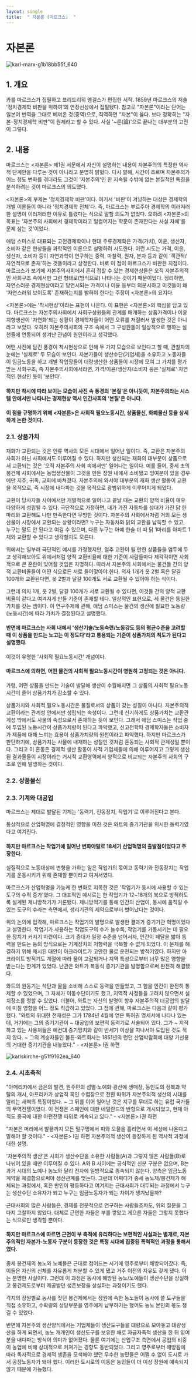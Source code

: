 ```yaml
---
layout: single
title:  " 자본론 (마르크스)  "
---
```



# 자본론


![karl-marx-g1b18bb55f_640](https://github.com/jasminherb/jasminherb.github.io/assets/133365586/231a26f7-6539-406b-ada8-6cba87dcac20)

## 1. 개요

카를 마르크스가 집필하고 프리드리히 엥겔스가 편집한 서적. 
1859년 마르크스의 저술 '정치경제학 비판을 위하여'의 연장선상에서 집필됐다. 
참고로 "자본론"이라는 단어는 일본어 번역을 그대로 베껴온 것(중역)으로, 직역하면 "자본"이 옳다. 보다 정확히는 "자본-정치경제학 비판"이 원제라고 할 수 있다. 
사실 '~론(論)'으로 끝나는 대부분의 고전이 그렇다.

## 2. 내용

마르크스는 <자본론> 제1권 서문에서 자신이 설명하는 내용이 자본주의의 특정한 역사적 단계만을 다루는 것이 아니라고 분명히 밝혔다. 
다시 말해, 시간이 흐르며 자본주의가 어느 정도 변화를 겪더라도 그것이 '자본주의'인 한 지속될 수밖에 없는 본질적인 특징을 분석하려는 것이 마르크스의 의도였다.

<자본론>의 부제는 '정치경제학 비판'이다. 
여기서 '비판'이 겨냥하는 대상은 경제학의 개별 이론들이 아니라 '정치경제학 전체'다. 
즉, 마르크스는 부르주아 경제학의 이러저러한 설명이 이러저러한 이유로 틀렸다는 식으로 말할 의도가 없었다. 
오히려 <자본론>의 목표는 '자본주의 사회에서 경제학이라고 일컬어지는 학문이 존재한다는 사실 자체'를 문제 삼는 것'이었다.

애덤 스미스로 대표되는 고전경제학이나 현대 주류경제학은 가격(가치), 이윤, 생산자, 소비자 같은 현상들을 과학적인 이론으로 설명하려 시도한다. 
이런 시도는 가격, 이윤, 생산자, 소비자 등이 자연과학이 연구하는 중력, 마찰력, 원자, 분자 등과 같이 '객관적/자연적으로 존재'하는 것들이라고 상정한다. 
바로 이 점이 마르크스가 비판한 지점이다. 
마르크스가 보기에 자본주의사회에서 흔히 접할 수 있는 경제현상들은 오직 자본주의적인 사회구조 속에서만 그런 형태로(방식으로) 나타나는 것이기 때문이었다. 
정리하면, 자연스러운 경제현상이라고 당연시되는 가격이나 이윤 등부터 의문시하고 이것들이 왜 '자연스러워 보이도록' 존재하는지를 밝혀야 한다는 주장이 <자본론>의 요지다.

<자본론>에는 '착시현상'이라는 표현이 나온다. 
이 표현은 <자본론>의 핵심을 담고 있다. 
마르크스는 자본주의사회에서 사회구성원들의 관계를 매개하는 상품가격이나 이윤지향생산이 '자연화'되는 상황이 경제학자들이 어떤 오류를 저질러서 발생한 것은 아니라고 보았다. 
오히려 자본주의사회의 구조 속에서 그 구성원들이 일상적으로 행하는 실천들에 연동되어 생겨난 관념이 원인이라고 생각했다.

어떤 사진에 담긴 풍경이 착시현상으로 인해 두 가지 모습으로 보인다고 할 때, 관찰자의 눈에는 '실제로' 두 모습이 보인다. 
자본가들이 생산수단(기업체)을 소유하고 노동자들이 임금노동을 하고 개별 작업장들이 대량생산한 상품들이 시장에 모여 그 가치를 평가받는 사회구조, 즉 자본주의사회에서라면, 
가격/이윤/생산자/소비자 등은 '실제로' 자연적인 현상인 듯이 '보인다'. 
#### 하지만 착시에 따라 보이는 모습이 사진 속 풍경의 '본질'은 아니듯이, 자본주의라는 시스템 안에서만 나타나는 경제현상 역시 인간사회의 '본질'은 아니다. 
#### 이 점을 규명하기 위해 <자본론>은 사회적 필요노동시간, 상품물신, 화폐물신 등을 상세하게 논한 것이다.

### 2.1. 상품가치

재화가 교환되는 것은 인류 역사의 모든 시대에서 일어난 일이다. 
즉, 교환은 자본주의 사회가 아닌 사회에서도 이루어질 수 있다. 하지만 생산되는 재화의 대부분이 상품으로서 교환되는 것은 '오직 자본주의 사회 속에서만' 일어나는 일이다. 
예를 들어, 중세 초의 봉건제 사회에서는 농업생산물이 그것을 만든 장원 내에서 소비됐고 잉여분이 있을 경우에만 지주, 귀족, 교회에 바쳐졌다. 
자본주의에 와서야 대부분의 재화 생산 활동이 교환을 목적으로, 즉 시장에 내다파는 것을 목적으로 광범위하게 이루어지게 되었다.

교환이 당사자들 사이에서만 개별적으로 일어나고 끝날 때는 교환의 양적 비율이 매우 다양하게 성립될 수 있다. 
극단적으로 가정하면, 내가 가진 자동차를 상대가 가진 닭 한 마리와 교환해도 나만 만족한다면 무방한 것이다. 
자본주의 사회에서처럼 거의 모든 생산물이 시장에서 교환되는 상황이라면? 
누구는 자동차와 닭의 교환을 납득할 수 있고, 누구는 말도 안 된다고 여길 수 있으며, 다른 누구는 아예 한술 더 떠 닭 1마리를 아파트 1채와 교환할 수 있다고 생각할지도 모른다.

위에서는 일부러 극단적인 예시를 가정했지만, 
얼추 교환이 될 만한 상품들을 염두에 두고 생각해보아도 위에서처럼 양적 교환비율에 대한 기준이 사람들마다 제각각이면 사회적으로 큰 혼란이 빚어질 것임은 자명하다. 
따라서 자본주의 사회에서는 물건들 간의 양적 교환비율들이 어떤 식으로든 서로 들어맞아야 한다.
의자 1개가 옷 2벌 혹은 달걀 100개와 교환된다면, 옷 2벌과 달걀 100개도 서로 교환될 수 있어야 하는 식이다.

그런데 의자 1개, 옷 2벌, 달걀 100개가 서로 교환될 수 있다면, 이것들 간의 양적 교환비율이 같다고 여겨지게 만들 기준이 존재할 테다. 
일상적인 표현으로, 세 물건은 동일한 가치를 갖는 셈이다. 
이 연구주제에 관해, 애덤 스미스는 물건의 생산에 필요한 노동량(노동시간)에 따라 가치가 결정된다고 설명했다. 
#### 반면에 마르크스는 사회 내에서 '생산기술/노동숙련/노동강도 등의 평균수준을 고려할 때 이 상품을 만드는 노고는 이 정도다'라고 통용되는 기준이 상품가치의 척도가 된다고 설명했다.
이것이 유명한 '사회적 필요노동시간' 개념이다. 
#### 마르크스에 의하면, 어떤 물건의 사회적 필요노동시간이 영원히 고정되는 것은 아니다. 
가령, 어떤 상품을 만드는 기술이 발달해 생산이 수월해지면 그 상품의 사회적 필요노동시간이 줄어 상품가치가 감소할 수 있다.

상품가치와 사회적 필요노동시간은 물질로서의 상품이 갖는 성질이 아니다. 
자본주의적 교환이라는 관계성 안에서만 성립되는 속성이다.
그런데 신기하게도 상품가치는 교환관계성 밖에서도 사물의 속성으로서 존재하는 듯이 보인다.
그래서 애덤 스미스는 작업 중에 투입된 노동시간이 상품가치량이 된다고 파악했고, 신고전학파 경제학자들은 소비자가 제품에 대해 느끼는 효용이 상품가치량의 원천이라고 파악했다. 
하지만 마르크스가 판단하기에, 상품가치는 사물에 내재하는 성질인 것처럼 혼동되는 사회적 관계성일 뿐이다. 
그리고 이 혼동은 경제적 생산 활동이 사적 기업체들에 의해 이루어지고 그렇게 생산된 결과물들이 시장이라는 거시적 교환영역에서 양적으로 비교되는 자본주의 사회의 구조로 인해 발생하는 것이다.


### 2.2. 상품물신

### 2.3. 기계와 대공업
마르크스는 제대로 발달된 기계는 '동력기, 전동장치, 작업기'로 이루어진다고 본다.

통상적으로 산업혁명에 결정적인 영향을 미친 것은 와트의 증기기관을 위시한 동력기였다고 여겨진다. 
#### 하지만 마르크스는 작업기에 일어난 변화야말로 18세기 산업혁명의 출발점이었다고 주장한다.
실질적으로 노동대상에 변형을 가하는 일은 작업기의 몫이고 동력기와 전동장치는 작업기를 운동시키기 위해 존재할 뿐이라고 여겨서였다.

마르크스가 산업혁명을 가능케 한 변화로 지목한 것은 '작업기가 동시에 사용할 수 있는 도구의 수적 증가'였다.
그 대표적인 예시로는 한 작업기가 12~18개의 북으로 방적하도록 설계된 제니방적기가 거론됐다. 
제니방적기를 통해 인간의 산업이, 동시에 움직일 수 있는 도구의 수라는 측면에서, 생리기관의 제약으로부터 벗어났다는 것이다.

위의 논의에 입각해, 마르크스는 작업기의 발명으로 발생한 결과가 증기기관 혁명이었다고 설명한다. 
작업기가 사용하는 작업도구의 수가 늘수록, 작업기를 가동시키는 데 필요한 장치가 커지기 마련이다. 
크기 증대가 일정 수준을 넘어서자, 인간이 페달을 밟아 동력을 만드는 등의 방식으로는 기계장치의 저항력을 극복할 수 없게 되었다. 
이 문제를 해결하기 위해 제시된 대안이 아크라이트가 고안한 물로 운전되는 방적기였다. 
하지만 아크라이트 방적기도 계절에 따라 물이 고갈되거나 지역 특성으로부터 너무 많은 영향을 받는다는 한계가 있었다. 
난관은 와트가 복동식 증기기관을 발명함으로써 완전히 해결됐다.

와트의 원동기는 석탄과 물을 소비해 스스로 동력을 만들었고, 그 힘을 인간이 완전히 통제할 수 있었으며, 그 자체가 이동수단이기도 했고, 지역적 사정들을 고려치 않으면서 설치장소를 정할 수 있었다.
더불어, 와트는 자신의 발명이 향후 자본주의적 대공업의 발달에 미칠 영향을 어느 정도 직감하고 있었다.
그 점에 관해, 마르크스는 다음과 같이 평가했다.
"와트의 위대한 천재성은 그가 1784년 4월에 얻은 특허권 명세서에 나타나 있는데, 거기에는 그의 증기기관이 ~ 대공업의 보편적 동력기로 서술되어 있다. 
그가 ~ 지적하고 있는 사용처들은 예컨대 증기망치와 같이 반세기 이상을 지나서야 도입된 것도 적지 않다. 
~ 그의 계승자들인 볼튼-와트회사는 1851년의 런던 산업박람회에 대양 기선용의 거대한 증기기관을 내놓았다." - <자본론> I권 하편


![karlskirche-g51f9162ea_640](https://github.com/jasminherb/jasminherb.github.io/assets/133365586/b93116c8-5c8e-45fd-a3bc-36503ebd38f0)



### 2.4. 시초축적

"아메리카에서 금은의 발견, 원주민의 섬멸·노예화·광산에 생매장, 동인도의 정복과 약탈의 개시, 아프리카가 상업적 흑인 수렵장으로 전환 따위가 자본주의적 생산의 시대를 알리는 새벽의 특징이었다. 
~ 그 뒤를 이어 일어난 것은 지구를 무대로 하는 유럽 국가들의 무역전쟁이었다. 
이 전쟁은 스페인에 대한 네덜란드의 반항으로 개시되었고, 현재 아직도 중국에 대한 아편전쟁 따위로 계속되고 있다." - <자본론> I권 하편


"자본은 머리에서 발끝까지 모든 털구멍에서 피와 오물을 흘리면서 이 세상에 나온다고 말해야 할 것이다." - <자본론> I권 하편
자본주의적 생산이 등장하게 된 역사적 과정에 대한 설명.

'자본주의적 생산'은 사회가 생산수단을 소유한 사람들(A)과 그렇지 않은 사람들(B)로 나뉘어 있을 때만 이루어질 수 있다.
A와 B 사이에는 공식적인 신분 구분은 없으며, B는 과거 시대의 노예나 농노와 달리 전자에 일방적으로 종속되지 않는다. 양측은 임금노동계약을 체결함으로써야 생산관계를 맺는다. 
그런데 어쩌다가 중세 농노제/봉건제가 해체되는 과정에서, 혹은 만인이 평등하다고 여겨지는 근대사회가 대두되는 과정에서 누구는 생산수단 소유자가 되고 누구는 임금노동자가 되는 차이가 생겨났을까?

근대사회의 많은 사람들은, 경제를 전문적으로 연구하는 사람들조차도, 위의 질문을 그다지 고찰하지 않았다. 대체로 근면한 자들은 부를 쌓았고 게으른 자들은 그렇지 못했다는 식으로만 생각할 뿐이다. 
#### 하지만 마르크스에 따르면 근면이 부 축적에 유리하다는 보편적인 사실과는 별개로, 자본주의적인 자본가-노동자 구분이 등장한 것은 특정 시대에 집중된 폭력적인 과정을 통해서였다.

중세 봉건제의 농노와 노예들은 근대로 접어드는 시기에 영주로부터 해방되어갔다. 
즉, 이들은 자신의 신체를 자유롭게 처분할 수 있게 됐고 거주 이전의 자유도 갖게 됐다. 이는 분명한 사실이다. 
그런데 이 과정은 동시에 해방된 농노/노예들이 생산수단을 상실하고 봉건제도로부터 제공받던 생존보장을 상실하는 과정이기도 했다.

각지의 장원별로 농사를 짓던 봉건제에서는 장원에 속한 농노들이 농사에 쓸 도구들을 직접 소유하고, 
수확량의 상당부분을 영주에게 납부하기는 했어도 농노 본인의 몫도 챙길 수 있었다.

반면에 자본주의 생산양식에서는 기업체들이 생산도구들을 대량으로 모아놓고 대량생산을 하게 되면서, 
농노 개개인이 생산도구를 보유한 채로 자급자족적 생산을 한 뒤 잉여분을 내다파는 방식이 의미가 없어졌다. 
물론 여기에는 산업구조 측면에서 공업의 비중이 농업에 비해 상대적으로 커져가는 경향도 동반되었다. 
그리고 영주로부터 해방됨에 따라 독자적으로 경제적 생존을 모색해야 했던 무수한 농민들은 어쩔 수 없이 도시로 가서 공장노동자가 돼야 했다.
이러한 도시로의 이동은 농민들이 더 이상 장원에 예속되지 않기 때문에 가능했다.
